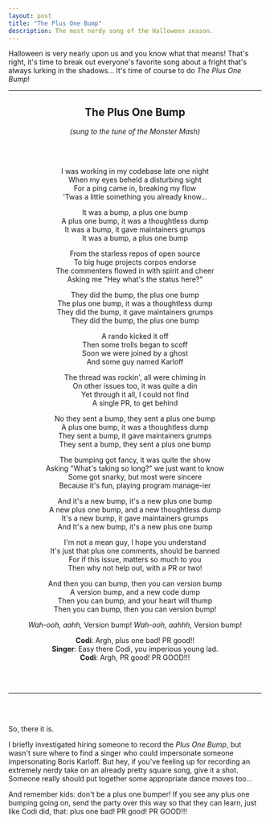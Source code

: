 ```yaml
---
layout: post
title: "The Plus One Bump"
description: The most nerdy song of the Halloween season.
---
```


Halloween is very nearly upon us and you know what that means! That's right, it's time to break out everyone's favorite song about a fright that's always lurking in the shadows... It's time of course to do *The Plus One Bump*!

---

<div style="text-align: center;">

<h2>The Plus One Bump</h2>

<i>(sung to the tune of the Monster Mash)</i>

<br>
<br>

<p>
I was working in my codebase late one night<br>
When my eyes beheld a disturbing sight<br>
For a ping came in, breaking my flow<br>
'Twas a little something you already know...
</p>
<p>
It was a bump, a plus one bump<br>
A plus one bump, it was a thoughtless dump<br>
It was a bump, it gave maintainers grumps<br>
It was a bump, a plus one bump
</p>
<p>
From the starless repos of open source<br>
To big huge projects corpos endorse<br>
The commenters flowed in with spirit and cheer<br>
Asking me "Hey what's the status here?"
</p>
<p>
They did the bump, the plus one bump<br>
The plus one bump, it was a thoughtless dump<br>
They did the bump, it gave maintainers grumps<br>
They did the bump, the plus one bump
</p>
<p>
A rando kicked it off<br>
Then some trolls began to scoff<br>
Soon we were joined by a ghost<br>
And some guy named Karloff
</p>
<p>
The thread was rockin', all were chiming in<br>
On other issues too, it was quite a din<br>
Yet through it all, I could not find<br>
A single PR, to get behind
</p>
<p>
No they sent a bump, they sent a plus one bump<br>
A plus one bump, it was a thoughtless dump<br>
They sent a bump, it gave maintainers grumps<br>
They sent a bump, they sent a plus one bump
</p>
<p>
The bumping got fancy, it was quite the show<br>
Asking "What's taking so long?" we just want to know<br>
Some got snarky, but most were sincere <br>
Because it's fun, playing program manage-ier
</p>
<p>
And it's a new bump, it's a new plus one bump<br>
A new plus one bump, and a new thoughtless dump<br>
It's a new bump, it gave maintainers grumps<br>
And It's a new bump, it's a new plus one bump
</p>
<p>
I'm not a mean guy, I hope you understand<br>
It's just that plus one comments, should be banned<br>
For if this issue, matters so much to you<br>
Then why not help out, with a PR or two!
</p>
<p>
And then you can bump, then you can version bump<br>
A version bump, and a new code dump<br>
Then you can bump, and your heart will thump<br>
Then you can bump, then you can version bump!
</p>

<p>
<i>Wah-ooh, aahh,</i> Version bump! <i>Wah-ooh, aahhh</i>, Version bump!<br>
</p>

<p>
<b>Codi</b>: Argh, plus one bad! PR good!!<br>
<b>Singer</b>: Easy there Codi, you imperious young lad.<br>
<b>Codi</b>: Argh, PR good! PR GOOD!!!
</p>

</div>
<br>
<br>

---

<br>
<br>

So, there it is.

I briefly investigated hiring someone to record the *Plus One Bump*, but wasn't sure where to find a singer who could impersonate someone impersonating Boris Karloff. <!-- plus Spelunky 2... --> But hey, if you've feeling up for recording an extremely nerdy take on an already pretty square song, give it a shot. Someone really should put together some appropriate dance moves too...

And remember kids: don't be a plus one bumper! If you see any plus one bumping going on, send the party over this way so that they can learn, just like Codi did, that: plus one bad! PR good! PR GOOD!!!

